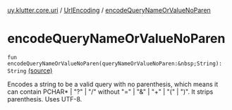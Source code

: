 [uy.klutter.core.uri](../index.md) / [UrlEncoding](index.md) / [encodeQueryNameOrValueNoParen](.)


# encodeQueryNameOrValueNoParen

`fun encodeQueryNameOrValueNoParen(queryNameOrValueNoParen:&nbsp;String): String` [(source)](https://github.com/kohesive/klutter/blob/master/core-jdk6/src/main/kotlin/uy/klutter/core/uri/UrlEncoding.kt#L252)

Encodes a string to be a valid query with no parenthesis, which means it can contain PCHAR* | "?" | "/" without
"=" | "&amp;" | "+" | "(" | ")". It strips parenthesis. Uses UTF-8.



